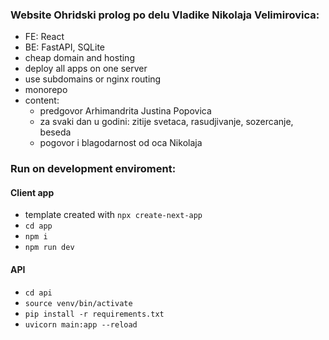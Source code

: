 ### Website Ohridski prolog po delu Vladike Nikolaja Velimirovica:
- FE: React
- BE: FastAPI, SQLite
- cheap domain and hosting
- deploy all apps on one server
- use subdomains or nginx routing
- monorepo
- content:
    - predgovor Arhimandrita Justina Popovica
    - za svaki dan u godini: zitije svetaca, rasudjivanje, sozercanje, beseda
    - pogovor i blagodarnost od oca Nikolaja

### Run on development enviroment:
#### Client app
- template created with `npx create-next-app`
- `cd app`
- `npm i`
- `npm run dev`

#### API
- `cd api`
- `source venv/bin/activate`
- `pip install -r requirements.txt`
- `uvicorn main:app --reload`
